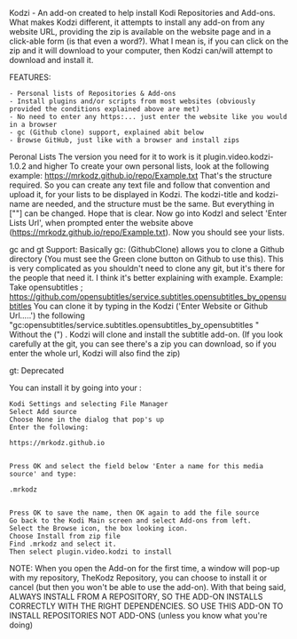 Kodzi - An add-on created to help install Kodi Repositories and Add-ons. What makes Kodzi different, it attempts to install any add-on from any website URL, providing the zip is available on the website page and in a click-able form (is that even a word?). What I mean is, if you can click on the zip and it will download to your computer, then Kodzi can/will attempt to download and install it.

FEATURES:

    - Personal lists of Repositories & Add-ons
    - Install plugins and/or scripts from most websites (obviously provided the conditions explained above are met)
    - No need to enter any https:... just enter the website like you would in a browser
    - gc (Github clone) support, explained abit below
    - Browse GitHub, just like with a browser and install zips


Peronal Lists
The version you need for it to work is it plugin.video.kodzi-1.0.2 and higher
To create your own personal lists, look at the following example:
https://mrkodz.github.io/repo/Example.txt
That's  the structure required. So you can create any text file and follow that convention and upload it, for your lists to be displayed in Kodzi. The kodzi-title and  kodzi-name are needed, and the structure must be the same. But  everything in [""] can be changed. Hope that is clear.
Now go into KodzI and select 'Enter Lists Url', when prompted enter the website above (https://mrkodz.github.io/repo/Example.txt). Now you should see your lists.

gc and gt Support:
Basically gc: (GithubClone) allows you to clone a Github directory (You must see the Green clone button on Github to use this). This is very complicated as you shouldn't need to clone any git, but it's there for the people that need it. I think it's better explaining with example.
Example: Take opensubtitles ; https://github.com/opensubtitles/service.subtitles.opensubtitles_by_opensubtitles
You can clone it by typing in the Kodzi ('Enter Website or Github Url.....') the following
"gc:opensubtitles/service.subtitles.opensubtitles_by_opensubtitles "
Without the (") . Kodzi will clone and install the subtitle add-on. (If you look carefully at the git, you can see there's a zip you can download, so if you enter the whole url, Kodzi will also find the zip)

gt: Deprecated


You can install it by going into your :

    Kodi Settings and selecting File Manager
    Select Add source
    Choose None in the dialog that pop's up
    Enter the following:

    https://mrkodz.github.io


    Press OK and select the field below 'Enter a name for this media source' and type:

    .mrkodz


    Press OK to save the name, then OK again to add the file source
    Go back to the Kodi Main screen and select Add-ons from left.
    Select the Browse icon, the box looking icon.
    Choose Install from zip file
    Find .mrkodz and select it.
    Then select plugin.video.kodzi to install


NOTE: When you open the Add-on for the first time, a window will pop-up with my repository, TheKodz Repository, you can choose to install it or cancel (but then you won't be able to use the add-on). With that being said,
ALWAYS INSTALL FROM A REPOSITORY, SO THE ADD-ON INSTALLS CORRECTLY WITH THE RIGHT DEPENDENCIES. SO USE THIS ADD-ON TO INSTALL REPOSITORIES NOT ADD-ONS (unless you know what you're doing)
